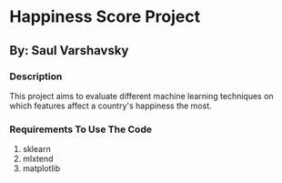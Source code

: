 
<!-- README.md is generated from README.Rmd. Please edit that file -->

# Happiness Score Project

## By: Saul Varshavsky

<!-- badges: start -->
<!-- badges: end -->

### Description

This project aims to evaluate different machine learning techniques on which features affect
a country's happiness the most.


### Requirements To Use The Code

1) sklearn
2) mlxtend
3) matplotlib